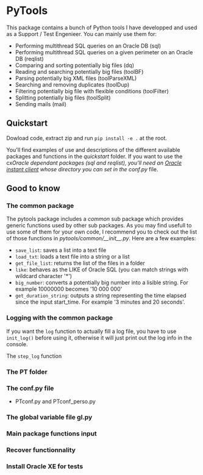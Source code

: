 # PyTools

This package contains a bunch of Python tools I have developped and used as a Support / Test Engenieer.
You can mainly use them for:

- Performing multithread SQL queries on an Oracle DB (sql)
- Performing multithread SQL queries on a given perimeter on an Oracle DB (reqlist)
- Comparing and sorting potentially big files (dq)
- Reading and searching potentially big files (toolBF)
- Parsing potentially big XML files (toolParseXML)
- Searching and removing duplicates (toolDup)
- Filtering potentially big file with flexible conditions (toolFilter)
- Splitting potentially big files (toolSplit)
- Sending mails (mail)

## Quickstart

Dowload code, extract zip and run `pip install -e .` at the root.

You'll find examples of use and descriptions of the different available packages and functions in the _quickstart_ folder.
If you want to use the cx*Oracle dependant packages (sql and reqlist), you'll need an [Oracle instant client](https://www.oracle.com/uk/database/technologies/instant-client/downloads.html) whose directory you can set in the conf.py* file.

## Good to know

### The common package

The pytools package includes a _common_ sub package which provides generic functions used by other sub packages. As you may find usefull to use some of them for your own code, I recommend you to check out the list of those functions in _pytools/common/\_\_init\_\_.py_. Here are a few examples:

- `save_list`: saves a list into a text file
- `load_txt`: loads a text file into a string or a list
- `get_file_list`: returns the list of the files in a folder
- `like`: behaves as the LIKE of Oracle SQL (you can match strings with wildcard character '\*')
- `big_number`: converts a potentially big number into a lisible string. For example 10000000 becomes '10 000 000'
- `get_duration_string`: outputs a string representing the time elapsed since the input start_time. For example '3 minutes and 20 seconds'.

### Logging with the common package

If you want the `log` function to actually fill a log file, you have to use `init_log()` before using it, otherwise it will just print out the log info in the console.

The `step_log` function

### The PT folder

### The conf.py file

- PTconf.py and PTconf_perso.py

### The global variable file gl.py

### Main package functions input

### Recover functionnality

### Install Oracle XE for tests
